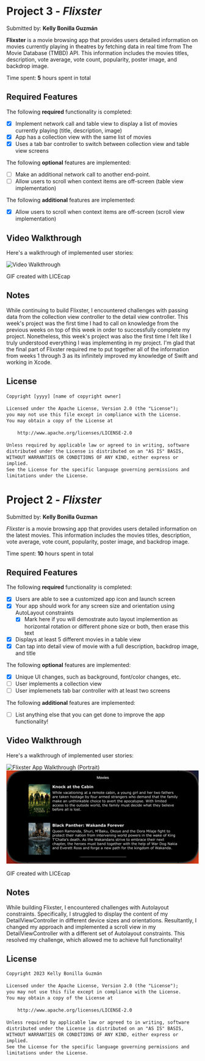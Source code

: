 # Project 3 - *Flixster*

Submitted by: **Kelly Bonilla Guzmán**

**Flixster** is a movie browsing app that provides users detailed information on movies currently playing in theatres by fetching data in real time from The Movie Database (TMBD) API. This information includes the movies titles, description, vote average, vote count, popularity, poster image, and backdrop image. 

Time spent: **5** hours spent in total

## Required Features

The following **required** functionality is completed:

- [X] Implement network call and table view to display a list of movies currently playing (title, description, image)
- [X] App has a collection view with the same list of movies
- [X] Uses a tab bar controller to switch between collection view and table view screens
 
The following **optional** features are implemented:

- [ ] Make an additional network call to another end-point.	
- [ ] Allow users to scroll when context items are off-screen (table view implementation)

The following **additional** features are implemented:

- [X] Allow users to scroll when context items are off-screen (scroll view implementation)

## Video Walkthrough

Here's a walkthrough of implemented user stories:

<img src='http://i.imgur.com/link/to/your/gif/file.gif' title='Video Walkthrough' width='' alt='Video Walkthrough' />

<!-- Replace this with whatever GIF tool you used! -->
GIF created with LICEcap  
<!-- Recommended tools:
[Kap](https://getkap.co/) for macOS
[ScreenToGif](https://www.screentogif.com/) for Windows
[peek](https://github.com/phw/peek) for Linux. -->

## Notes

While continuing to build Flixster, I encountered challenges with passing data from the collection view controller to the detail view controller. This week's project was the first time I had to call on knowledge from the previous weeks on top of this week in order to successfully complete my project. Nonetheless, this week's project was also the first time I felt like I truly understood everything I was implementing in my project. I'm glad that the final part of Flixster required me to put together all of the information from weeks 1 through 3 as its infinitely improved my knowledge of Swift and working in Xcode.

## License

    Copyright [yyyy] [name of copyright owner]

    Licensed under the Apache License, Version 2.0 (the "License");
    you may not use this file except in compliance with the License.
    You may obtain a copy of the License at

        http://www.apache.org/licenses/LICENSE-2.0

    Unless required by applicable law or agreed to in writing, software
    distributed under the License is distributed on an "AS IS" BASIS,
    WITHOUT WARRANTIES OR CONDITIONS OF ANY KIND, either express or implied.
    See the License for the specific language governing permissions and
    limitations under the License.

# Project 2 - *Flixster*

Submitted by: **Kelly Bonilla Guzman**

*Flixster* is a movie browsing app that provides users detailed information on the latest movies. This information includes the movies titles,
description, vote average, vote count, popularity, poster image, and backdrop image.

Time spent: **10** hours spent in total

## Required Features

The following **required** functionality is completed:

- [X] Users are able to see a customized app icon and launch screen
- [X] Your app should work for any screen size and orientation using AutoLayout constraints
  - [X] Mark here if you will demostrate auto layout implemention as horizontal rotation or different phone size or both, then erase this text
- [X] Displays at least 5 different movies in a table view
- [X] Can tap into detail view of movie with a full description, backdrop image, and title
 
The following **optional** features are implemented:

- [X] Unique UI changes, such as background, font/color changes, etc.
- [ ] User implements a collection view
- [ ] User implemenets tab bar controller with at least two screens

The following **additional** features are implemented:

- [ ] List anything else that you can get done to improve the app functionality!

## Video Walkthrough

Here's a walkthrough of implemented user stories:

<img src='project-flixsterpt1-portrait.gif' title='Flixster App Walkthrough (Portrait)' width='' alt='Flixster App Walkthrough (Portrait)' />
<img src='project-flixsterpt1-landscape.gif' title='Flixster App Walkthrough (Landscape)' width='' alt='Flixster App Walkthrough (Landscape)' />

<!-- Replace this with whatever GIF tool you used! -->
GIF created with LICEcap 
<!-- Recommended tools:
[Kap](https://getkap.co/) for macOS
[ScreenToGif](https://www.screentogif.com/) for Windows
[peek](https://github.com/phw/peek) for Linux. -->

## Notes

While building Flixster, I encountered challenges with Autolayout constraints. Specifically, I struggled to display the content of my DetailViewController in different device sizes and orientations. Resultantly, I changed my approach and implemented a scroll view in my DetailViewController with a different set of Autolayout constraints. This resolved my challenge, which allowed me to achieve full functionality!

## License

    Copyright 2023 Kelly Bonilla Guzmán

    Licensed under the Apache License, Version 2.0 (the "License");
    you may not use this file except in compliance with the License.
    You may obtain a copy of the License at

        http://www.apache.org/licenses/LICENSE-2.0

    Unless required by applicable law or agreed to in writing, software
    distributed under the License is distributed on an "AS IS" BASIS,
    WITHOUT WARRANTIES OR CONDITIONS OF ANY KIND, either express or implied.
    See the License for the specific language governing permissions and
    limitations under the License.
